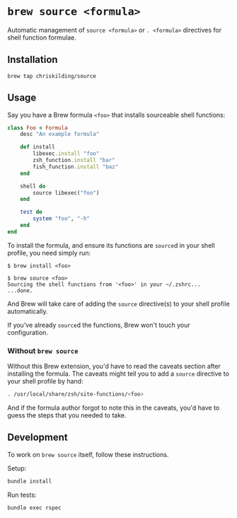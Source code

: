 # `brew source <formula>`

Automatic management of `source <formula>` or `. <formula>` directives for shell function formulae.

## Installation

```
brew tap chriskilding/source
```

## Usage

Say you have a Brew formula `<foo>` that installs sourceable shell functions:

```ruby
class Foo < Formula
    desc "An example formula"

    def install
        libexec.install "foo"
        zsh_function.install "bar"
        fish_function.install "baz"
    end

    shell do
        source libexec("foo")
    end

    test do
        system "foo", "-h"
    end
end
```

To install the formula, and ensure its functions are `source`d in your shell profile, you need simply run:

```
$ brew install <foo>
```

```
$ brew source <foo>
Sourcing the shell functions from '<foo>' in your ~/.zshrc...
...done.
```

And Brew will take care of adding the `source` directive(s) to your shell profile automatically.

If you've already `source`d the functions, Brew won't touch your configuration.

### Without `brew source`

Without this Brew extension, you'd have to read the caveats section after installing the formula. The caveats might tell you to add a `source` directive to your shell profile by hand:

```bash
. /usr/local/share/zsh/site-functions/<foo>
```

And if the formula author forgot to note this in the caveats, you'd have to guess the steps that you needed to take.

## Development

To work on `brew source` itself, follow these instructions.

Setup:

```bash
bundle install
```

Run tests:

```bash
bundle exec rspec
```
